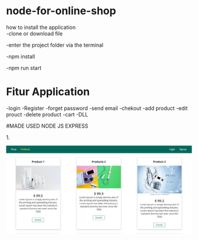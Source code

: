 # node-for-online-shop

how to install the application <br>
  -clone or download file <p>
  -enter the project folder via the terminal <p>
  -npm install <p>
  -npm run start


# Fitur Application
  -login
  -Register
  -forget password
  -send email
  -chekout 
  -add product
  -edit prouct
  -delete product
  -cart
  -DLL

#MADE USED NODE JS EXPRESS

1.<p align="center"><img src="https://github.com/andihoerudin24/node-for-online-shop/blob/master/1.PNG"></p>

